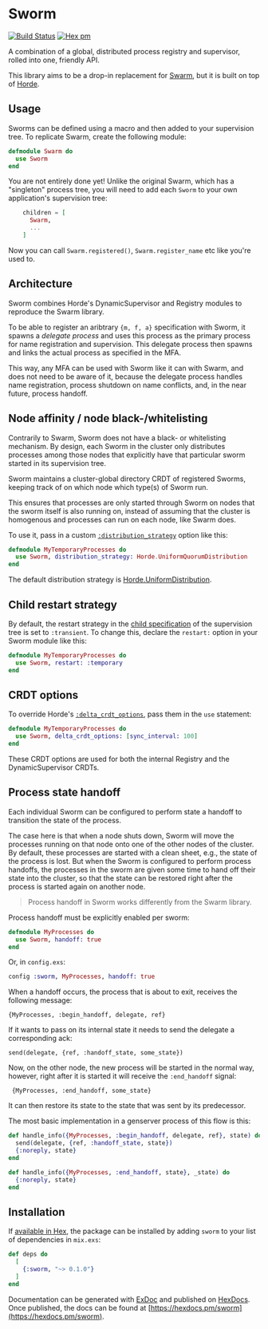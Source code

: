 # Sworm

[![Build Status](https://travis-ci.org/arjan/sworm.svg?branch=master)](https://travis-ci.org/arjan/sworm)
[![Hex pm](https://img.shields.io/hexpm/v/sworm.svg?style=flat)](https://hex.pm/packages/sworm)

A combination of a global, distributed process registry and
supervisor, rolled into one, friendly API.

This library aims to be a drop-in replacement for
[Swarm](https://github.com/bitwalker/swarm), but it is built on top of
[Horde](https://github.com/derekkraan/horde).

## Usage

Sworms can be defined using a macro and then added to your supervision
tree. To replicate Swarm, create the following module:

```elixir
defmodule Swarm do
  use Sworm
end
```

You are not entirely done yet! Unlike the original Swarm, which has a
"singleton" process tree, you will need to add each `Sworm` to your
own application's supervision tree:

```elixir
    children = [
      Swarm,
      ...
    ]
```

Now you can call `Swarm.registered()`, `Swarm.register_name` etc like you're used to.

## Architecture

Sworm combines Horde's DynamicSupervisor and Registry modules to
reproduce the Swarm library.

To be able to register an aribtrary `{m, f, a}` specification with
Sworm, it spawns a _delegate process_ and uses this process as the
primary process for name registration and supervision. This delegate
process then spawns and links the actual process as specified in the
MFA.

This way, any MFA can be used with Sworm like it can with Swarm, and
does not need to be aware of it, because the delegate process handles
name registration, process shutdown on name conflicts, and, in the
near future, process handoff.

## Node affinity / node black-/whitelisting

Contrarily to Swarm, Sworm does not have a black- or whitelisting
mechanism. By design, each Sworm in the cluster only distributes
processes among those nodes that explicitly have that particular sworm
started in its supervision tree.

Sworm maintains a cluster-global directory CRDT of registered Sworms,
keeping track of on which node which type(s) of Sworm run.

This ensures that processes are only started through Sworm on nodes
that the sworm itself is also running on, instead of assuming that the
cluster is homogenous and processes can run on each node, like Swarm
does.

To use it, pass in a custom [`:distribution_strategy`][dist] option like this:

```elixir
defmodule MyTemporaryProcesses do
  use Sworm, distribution_strategy: Horde.UniformQuorumDistribution
end
```

The default distribution strategy is [Horde.UniformDistribution][dist_horde].

[dist]: https://hexdocs.pm/horde/Horde.DistributionStrategy.html#t:t/0
[dist_horde]: https://hexdocs.pm/horde/Horde.UniformDistribution.html

## Child restart strategy

By default, the restart strategy in the [child
specification][childspec] of the supervision tree is set to
`:transient`. To change this, declare the `restart:` option in your
Sworm module like this:

```elixir
defmodule MyTemporaryProcesses do
  use Sworm, restart: :temporary
end
```

[childspec]: https://hexdocs.pm/elixir/Supervisor.html#module-child-specification

## CRDT options

To override Horde's [`:delta_crdt_options`][crdt], pass them in the `use` statement:

```elixir
defmodule MyTemporaryProcesses do
  use Sworm, delta_crdt_options: [sync_interval: 100]
end
```

These CRDT options are used for both the internal Registry and the DynamicSupervisor CRDTs.

[crdt]: https://hexdocs.pm/delta_crdt/0.6.4/DeltaCrdt.html#t:crdt_option/0

## Process state handoff

Each individual Sworm can be configured to perform state a handoff to
transition the state of the process.

The case here is that when a node shuts down, Sworm will move the
processes running on that node onto one of the other nodes of the
cluster. By default, these processes are started with a clean sheet,
e.g., the state of the process is lost. But when the Sworm is
configured to perform process handoffs, the processes in the sworm are
given some time to hand off their state into the cluster, so that the
state can be restored right after the process is started again on
another node.

> Process handoff in Sworm works differently from the Swarm library.

Process handoff must be explicitly enabled per sworm:

```elixir
defmodule MyProcesses do
  use Sworm, handoff: true
end
```

Or, in `config.exs`:

```elixir
config :sworm, MyProcesses, handoff: true
```

When a handoff occurs, the process that is about to exit, receives the
following message:

    {MyProcesses, :begin_handoff, delegate, ref}

If it wants to pass on its internal state it needs to send the
delegate a corresponding ack:

    send(delegate, {ref, :handoff_state, some_state})

Now, on the other node, the new process will be started in the normal
way, however, right after it is started it will receive the
`:end_handoff` signal:

     {MyProcesses, :end_handoff, some_state}

It can then restore its state to the state that was sent by its
predecessor.

The most basic implementation in a genserver process of this flow is this:

```elixir
def handle_info({MyProcesses, :begin_handoff, delegate, ref}, state) do
  send(delegate, {ref, :handoff_state, state})
  {:noreply, state}
end

def handle_info({MyProcesses, :end_handoff, state}, _state) do
  {:noreply, state}
end
```

## Installation

If [available in Hex](https://hex.pm/docs/publish), the package can be installed
by adding `sworm` to your list of dependencies in `mix.exs`:

```elixir
def deps do
  [
    {:sworm, "~> 0.1.0"}
  ]
end
```

Documentation can be generated with [ExDoc](https://github.com/elixir-lang/ex_doc)
and published on [HexDocs](https://hexdocs.pm). Once published, the docs can
be found at [https://hexdocs.pm/sworm](https://hexdocs.pm/sworm).
